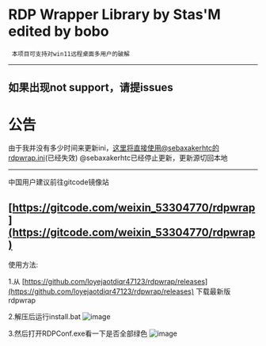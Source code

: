# RDP Wrapper Library by Stas'M edited by bobo

     本项目可支持对win11远程桌面多用户的破解
     
 -------------------------------------------------------------------------------------------------------------
 如果出现not support，请提issues
--------------------------------------------------------------------------------------------------------------

# 公告

由于我并没有多少时间来更新ini，这里将直接使用@sebaxakerhtc的rdpwrap.ini(已经失效)
@sebaxakerhtc已经停止更新，更新源切回本地

--------------------------------------------------------------------------------------------------------------

中国用户建议前往gitcode镜像站

[https://gitcode.com/weixin_53304770/rdpwrap](https://gitcode.com/weixin_53304770/rdpwrap)
-------------------------------------------------------------------------------------------------------------
使用方法:

1.从 [https://github.com/loyejaotdiqr47123/rdpwrap/releases](https://github.com/loyejaotdiqr47123/rdpwrap/releases) 下载最新版rdpwrap

2.解压后运行install.bat
![image](https://img2.imgtp.com/2024/03/09/c0QN6eKl.png)

3.然后打开RDPConf.exe看一下是否全部绿色
![image](hhttps://img2.imgtp.com/2024/03/09/XvYspUTI.png)



